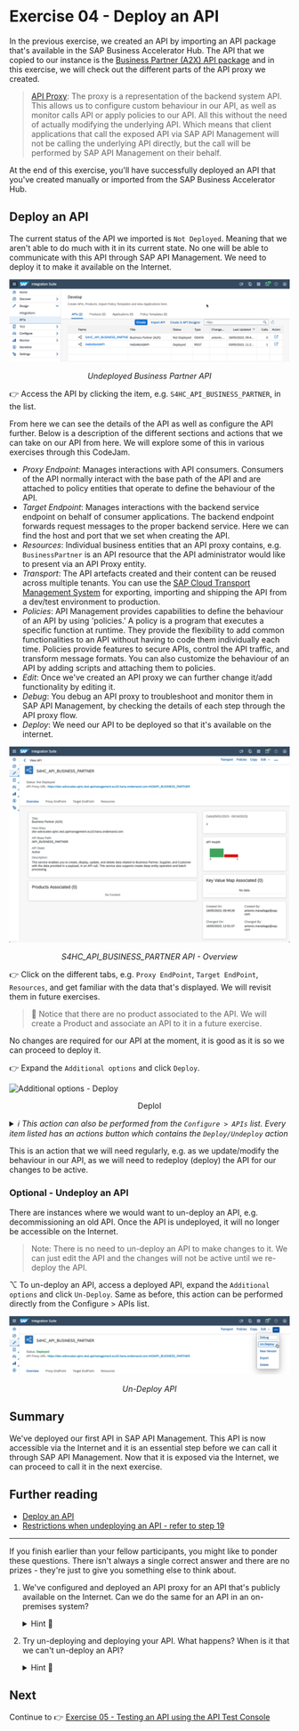 # Exercise 04 - Deploy an API

In the previous exercise, we created an API by importing an API package that's available in the SAP Business Accelerator Hub. The API that we copied to our instance is the [Business Partner (A2X) API package](https://api.sap.com/api/API_BUSINESS_PARTNER/overview) and in this exercise, we will check out the different parts of the API proxy we created.

> [API Proxy](https://help.sap.com/docs/sap-api-management/sap-api-management/api-proxy?locale=en-US): The proxy is  a representation of the backend system API. This allows us to configure custom behaviour in our API, as well as monitor calls API or apply policies to our API. All this without the need of actually modifying the underlying API. Which means that client applications that call the exposed API via SAP API Management will not be calling the underlying API directly, but the call will be performed by SAP API Management on their behalf.

At the end of this exercise, you'll have successfully deployed an API that you've created manually or imported from the SAP Business Accelerator Hub.

## Deploy an API

The current status of the API we imported is `Not Deployed`. Meaning that we aren't able to do much with it in its current state. No one will be able to communicate with this API through SAP API Management. We need to deploy it to make it available on the Internet.

![Undeployed Business Partner API](../03-discover-and-import-api/assets/design-apis-list.png)
<p align = "center">
<i>Undeployed Business Partner API</i>
</p>

👉 Access the API by clicking the item, e.g. `S4HC_API_BUSINESS_PARTNER`, in the list.

From here we can see the details of the API as well as configure the API further. Below is a description of the different sections and actions that we can take on our API from here. We will explore some of this in various exercises through this CodeJam.

- *Proxy Endpoint*: Manages interactions with API consumers. Consumers of the API normally interact with the base path of the API and are attached to policy entities that operate to define the behaviour of the API.
- *Target Endpoint*: Manages interactions with the backend service endpoint on behalf of consumer applications. The backend endpoint forwards request messages to the proper backend service. Here we can find the host and port that we set when creating the API.
- *Resources*: Individual business entities that an API proxy contains, e.g. `BusinessPartner` is an API resource that the API administrator would like to present via an API Proxy entity.
- *Transport*: The API artefacts created and their content can be reused across multiple tenants. You can use the [SAP Cloud Transport Management System](https://discovery-center.cloud.sap/serviceCatalog/cloud-transport-management?region=all) for exporting, importing and shipping the API from a dev/test environment to production.
- *Policies*: API Management provides capabilities to define the behaviour of an API by using 'policies.' A policy is a program that executes a specific function at runtime. They provide the flexibility to add common functionalities to an API without having to code them individually each time. Policies provide features to secure APIs, control the API traffic, and transform message formats. You can also customize the behaviour of an API by adding scripts and attaching them to policies. 
- *Edit*: Once we've created an API proxy we can further change it/add functionality by editing it.
- *Debug*: You debug an API proxy to troubleshoot and monitor them in SAP API Management, by checking the details of each step through the API proxy flow.
- *Deploy*: We need our API to be deployed so that it's available on the internet.

![S4HC_API_BUSINESS_PARTNER API - Overview](assets/api-overview.png)
<p align = "center">
<i>S4HC_API_BUSINESS_PARTNER API - Overview</i>
</p>

👉 Click on the different tabs, e.g. `Proxy EndPoint`, `Target EndPoint`, `Resources`, and get familiar with the data that's displayed. We will revisit them in future exercises.

> 👀 Notice that there are no product associated to the API. We will create a Product and associate an API to it in a future exercise.

No changes are required for our API at the moment, it is good as it is so we can proceed to deploy it.

👉 Expand the `Additional options` and click `Deploy`.

![Additional options - Deploy](assets/deploy-api.gif)
<p align = "center">
<iAdditional options - >DeploI</i>
</p>

<details>
<summary><i>ℹ️ This action can also be performed from the <code>Configure > APIs</code> list. Every item listed has an actions button which contains the <code>Deploy/Undeploy</code> action</i></summary>
<br />

![API actions](./assets/api-actions.png)
<p align = "center">
<i>API actions</i>
</p>
</details>

This is an action that we will need regularly, e.g. as we update/modify the behaviour in our API, as we will need to redeploy (deploy) the API for our changes to be active.

### Optional - Undeploy an API

There are instances where we would want to un-deploy an API, e.g. decommissioning an old API. Once the API is undeployed, it will no longer be accessible on the Internet.

> Note: There is no need to un-deploy an API to make changes to it. We can just edit the API and the changes will not be active until we re-deploy the API.

⌥ To un-deploy an API, access a deployed API, expand the `Additional options` and click `Un-Deploy`. Same as before, this action can be performed directly from the Configure > APIs list.

![Un-Deploy API](assets/undeploy-api.png)
<p align = "center">
<i>Un-Deploy API</i>
</p>

## Summary

We've deployed our first API in SAP API Management. This API is now accessible via the Internet and it is an essential step before we can call it through SAP API Management. Now that it is exposed via the Internet, we can proceed to call it in the next exercise.

## Further reading

* [Deploy an API](https://help.sap.com/docs/sap-api-management/sap-api-management/deploy-api?locale=en-US)
* [Restrictions when undeploying an API - refer to step 19](https://help.sap.com/docs/sap-api-management/sap-api-management/create-api?locale=en-US)

---

If you finish earlier than your fellow participants, you might like to ponder these questions. There isn't always a single correct answer and there are no prizes - they're just to give you something else to think about.

1. We've configured and deployed an API proxy for an API that's publicly available on the Internet. Can we do the same for an API in an on-premises system?
    <details>
    <summary>Hint 🔦</summary>
    <i>We can configure connectivity with an on-premises system by using an <a href="https://help.sap.com/docs/sap-api-management/sap-api-management/create-api-provider?locale=en-US">API provider</a>. </i>
    </details>
   
2. Try un-deploying and deploying your API. What happens? When is it that we can't un-deploy an API?
   <details>
   <summary>Hint 🔦</summary>
   <i>Step 19 -> <a href="https://help.sap.com/docs/sap-api-management/sap-api-management/create-api?locale=en-US">Create an API</a>.</i>
   </details>

## Next

Continue to 👉 [Exercise 05 - Testing an API using the API Test Console](../05-testing-api/README.md)